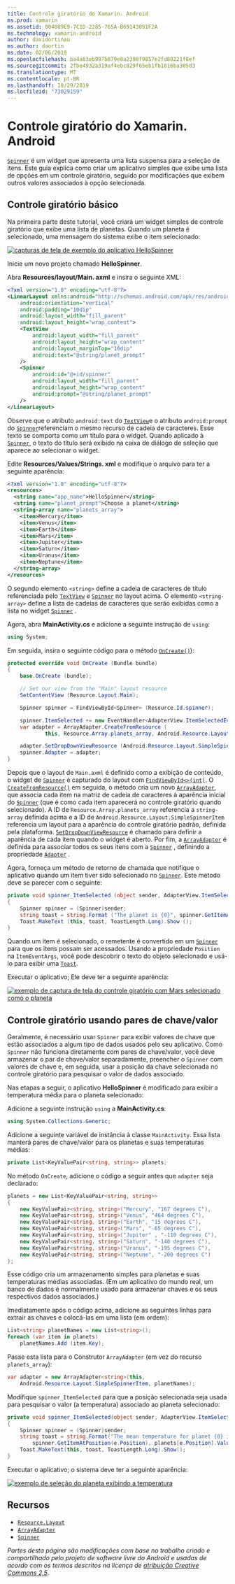 ```yaml
---
title: Controle giratório do Xamarin. Android
ms.prod: xamarin
ms.assetid: 004089E9-7C1D-2285-765A-B69143091F2A
ms.technology: xamarin-android
author: davidortinau
ms.author: daortin
ms.date: 02/06/2018
ms.openlocfilehash: ba4a83eb997b879e8a2398f9857e2fd80221f8ef
ms.sourcegitcommit: 2fbe4932a319af4ebc829f65eb1fb1816ba305d3
ms.translationtype: MT
ms.contentlocale: pt-BR
ms.lasthandoff: 10/29/2019
ms.locfileid: "73029159"
---
```

# <a name="xamarinandroid-spinner"></a>Controle giratório do Xamarin. Android

[`Spinner`](xref:Android.Widget.Spinner) é um widget que apresenta uma lista suspensa para a seleção de itens. Este guia explica como criar um aplicativo simples que exibe uma lista de opções em um controle giratório, seguido por modificações que exibem outros valores associados à opção selecionada.

## <a name="basic-spinner"></a>Controle giratório básico

Na primeira parte deste tutorial, você criará um widget simples de controle giratório que exibe uma lista de planetas. Quando um planeta é selecionado, uma mensagem do sistema exibe o item selecionado:

[![capturas de tela de exemplo do aplicativo HelloSpinner](spinner-images/01-example-screenshots-sml.png)](spinner-images/01-example-screenshots.png#lightbox)

Inicie um novo projeto chamado **HelloSpinner**.

Abra **Resources/layout/Main. axml** e insira o seguinte XML:

```xml
<?xml version="1.0" encoding="utf-8"?>
<LinearLayout xmlns:android="http://schemas.android.com/apk/res/android"
    android:orientation="vertical"
    android:padding="10dip"
    android:layout_width="fill_parent"
    android:layout_height="wrap_content">
    <TextView
        android:layout_width="fill_parent"
        android:layout_height="wrap_content"
        android:layout_marginTop="10dip"
        android:text="@string/planet_prompt"
    />
    <Spinner
        android:id="@+id/spinner"
        android:layout_width="fill_parent"
        android:layout_height="wrap_content"
        android:prompt="@string/planet_prompt"
    />
</LinearLayout>
```

Observe que o atributo `android:text` do [`TextView`](xref:Android.Widget.TextView)e o atributo `android:prompt` do [`Spinner`](xref:Android.Widget.Spinner)referenciam o mesmo recurso de cadeia de caracteres. Esse texto se comporta como um título para o widget. Quando aplicado à [`Spinner`](xref:Android.Widget.Spinner), o texto do título será exibido na caixa de diálogo de seleção que aparece ao selecionar o widget.

Edite **Resources/Values/Strings. xml** e modifique o arquivo para ter a seguinte aparência:

```xml
<?xml version="1.0" encoding="utf-8"?>
<resources>
  <string name="app_name">HelloSpinner</string>
  <string name="planet_prompt">Choose a planet</string>
  <string-array name="planets_array">
    <item>Mercury</item>
    <item>Venus</item>
    <item>Earth</item>
    <item>Mars</item>
    <item>Jupiter</item>
    <item>Saturn</item>
    <item>Uranus</item>
    <item>Neptune</item>
  </string-array>
</resources>
```

O segundo elemento `<string>` define a cadeia de caracteres de título referenciada pelo [`TextView`](xref:Android.Widget.TextView) e [`Spinner`](xref:Android.Widget.Spinner) no layout acima.
O elemento `<string-array>` define a lista de cadeias de caracteres que serão exibidas como a lista no widget [`Spinner`](xref:Android.Widget.Spinner) .

Agora, abra **MainActivity.cs** e adicione a seguinte instrução de `using`:

```csharp
using System;
```

Em seguida, insira o seguinte código para o método [`OnCreate()`](xref:Android.App.Activity.OnCreate*)):

```csharp
protected override void OnCreate (Bundle bundle)
{
    base.OnCreate (bundle);

    // Set our view from the "Main" layout resource
    SetContentView (Resource.Layout.Main);

    Spinner spinner = FindViewById<Spinner> (Resource.Id.spinner);

    spinner.ItemSelected += new EventHandler<AdapterView.ItemSelectedEventArgs> (spinner_ItemSelected);
    var adapter = ArrayAdapter.CreateFromResource (
            this, Resource.Array.planets_array, Android.Resource.Layout.SimpleSpinnerItem);

    adapter.SetDropDownViewResource (Android.Resource.Layout.SimpleSpinnerDropDownItem);
    spinner.Adapter = adapter;
}
```

Depois que o layout de `Main.axml` é definido como a exibição de conteúdo, o widget de [`Spinner`](xref:Android.Widget.Spinner) é capturado do layout com [`FindViewById<>(int)`](xref:Android.App.Activity.FindViewById*).
O [`CreateFromResource()`](xref:Android.Widget.ArrayAdapter.CreateFromResource*)
em seguida, o método cria um novo [`ArrayAdapter`](xref:Android.Widget.ArrayAdapter), que associa cada item na matriz de cadeia de caracteres à aparência inicial do [`Spinner`](xref:Android.Widget.Spinner) (que é como cada item aparecerá no controle giratório quando selecionado). A ID de `Resource.Array.planets_array` referencia a `string-array` definida acima e a ID de `Android.Resource.Layout.SimpleSpinnerItem` referencia um layout para a aparência do controle giratório padrão, definida pela plataforma.
[`SetDropDownViewResource`](xref:Android.Widget.ArrayAdapter.SetDropDownViewResource*)
é chamado para definir a aparência de cada item quando o widget é aberto. Por fim, a [`ArrayAdapter`](xref:Android.Widget.ArrayAdapter) é definida para associar todos os seus itens com a [`Spinner`](xref:Android.Widget.Spinner) , definindo a propriedade [`Adapter`](xref:Android.Widget.ArrayAdapter) .

Agora, forneça um método de retorno de chamada que notifique o aplicativo quando um item tiver sido selecionado no [`Spinner`](xref:Android.Widget.Spinner). Este método deve se parecer com o seguinte:

```csharp
private void spinner_ItemSelected (object sender, AdapterView.ItemSelectedEventArgs e)
{
    Spinner spinner = (Spinner)sender;
    string toast = string.Format ("The planet is {0}", spinner.GetItemAtPosition (e.Position));
    Toast.MakeText (this, toast, ToastLength.Long).Show ();
}
```

Quando um item é selecionado, o remetente é convertido em um [`Spinner`](xref:Android.Widget.Spinner) para que os itens possam ser acessados. Usando a propriedade `Position` na `ItemEventArgs`, você pode descobrir o texto do objeto selecionado e usá-lo para exibir uma [`Toast`](xref:Android.Widget.Toast).

Executar o aplicativo; Ele deve ter a seguinte aparência:

[![exemplo de captura de tela do controle giratório com Mars selecionado como o planeta](spinner-images/02-basic-example-sml.png)](spinner-images/02-basic-example.png#lightbox)

## <a name="spinner-using-keyvalue-pairs"></a>Controle giratório usando pares de chave/valor

Geralmente, é necessário usar `Spinner` para exibir valores de chave que estão associados a algum tipo de dados usados pelo seu aplicativo. Como `Spinner` não funciona diretamente com pares de chave/valor, você deve armazenar o par de chave/valor separadamente, preencher o `Spinner` com valores de chave e, em seguida, usar a posição da chave selecionada no controle giratório para pesquisar o valor de dados associado. 

Nas etapas a seguir, o aplicativo **HelloSpinner** é modificado para exibir a temperatura média para o planeta selecionado:

Adicione a seguinte instrução `using` a **MainActivity.cs**:

```csharp
using System.Collections.Generic;
```

Adicione a seguinte variável de instância à classe `MainActivity`.
Essa lista manterá pares de chave/valor para os planetas e suas temperaturas médias:

```csharp
private List<KeyValuePair<string, string>> planets;
```

No método `OnCreate`, adicione o código a seguir antes que `adapter` seja declarado:

```csharp
planets = new List<KeyValuePair<string, string>>
{
    new KeyValuePair<string, string>("Mercury", "167 degrees C"),
    new KeyValuePair<string, string>("Venus", "464 degrees C"),
    new KeyValuePair<string, string>("Earth", "15 degrees C"),
    new KeyValuePair<string, string>("Mars", "-65 degrees C"),
    new KeyValuePair<string, string>("Jupiter" , "-110 degrees C"),
    new KeyValuePair<string, string>("Saturn", "-140 degrees C"),
    new KeyValuePair<string, string>("Uranus", "-195 degrees C"),
    new KeyValuePair<string, string>("Neptune", "-200 degrees C")
};
```

Esse código cria um armazenamento simples para planetas e suas temperaturas médias associadas. (Em um aplicativo do mundo real, um banco de dados é normalmente usado para armazenar chaves e os seus respectivos dados associados.)

Imediatamente após o código acima, adicione as seguintes linhas para extrair as chaves e colocá-las em uma lista (em ordem):

```csharp
List<string> planetNames = new List<string>();
foreach (var item in planets)
    planetNames.Add (item.Key);
```

Passe esta lista para o Construtor `ArrayAdapter` (em vez do recurso `planets_array`):

```csharp
var adapter = new ArrayAdapter<string>(this,
    Android.Resource.Layout.SimpleSpinnerItem, planetNames);
```

Modifique `spinner_ItemSelected` para que a posição selecionada seja usada para pesquisar o valor (a temperatura) associado ao planeta selecionado:

```csharp
private void spinner_ItemSelected(object sender, AdapterView.ItemSelectedEventArgs e)
{
    Spinner spinner = (Spinner)sender;
    string toast = string.Format("The mean temperature for planet {0} is {1}",
        spinner.GetItemAtPosition(e.Position), planets[e.Position].Value);
    Toast.MakeText(this, toast, ToastLength.Long).Show();
}
```

Executar o aplicativo; o sistema deve ter a seguinte aparência:

[![exemplo de seleção do planeta exibindo a temperatura](spinner-images/03-keyvalue-example-sml.png)](spinner-images/03-keyvalue-example.png#lightbox)

## <a name="resources"></a>Recursos

- [`Resource.Layout`](xref:Android.Resource.Layout)
- [`ArrayAdapter`](xref:Android.Widget.ArrayAdapter)
- [`Spinner`](xref:Android.Widget.Spinner)

*Partes desta página são modificações com base no trabalho criado e compartilhado pelo projeto de software livre do Android e usadas de acordo com os termos descritos na licença de* [*atribuição
Creative Commons 2,5*](https://creativecommons.org/licenses/by/2.5/).
